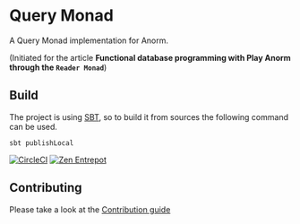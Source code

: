 # Query Monad

A Query Monad implementation for Anorm.

(Initiated for the article **Functional database programming with Play Anorm through the `Reader Monad`**)

## Build

The project is using [SBT](http://www.scala-sbt.org/), so to build it from sources the following command can be used.

    sbt publishLocal

[![CircleCI](https://travis-ci.org/zengularity/query-monad.svg?style=svg)](https://travis-ci.org/zengularity/query-monad) 
[![Zen Entrepot](http://zen-entrepot.nestincloud.io/entrepot/shields/releases/com/zengularity/query-monad_2.12.svg)](https://zen-entrepot.nestincloud.io/entrepot/pom/releases/com/zengularity/query-monad_2.12)

## Contributing

Please take a look at the [Contribution guide](.github/CONTRIBUTING.md)
